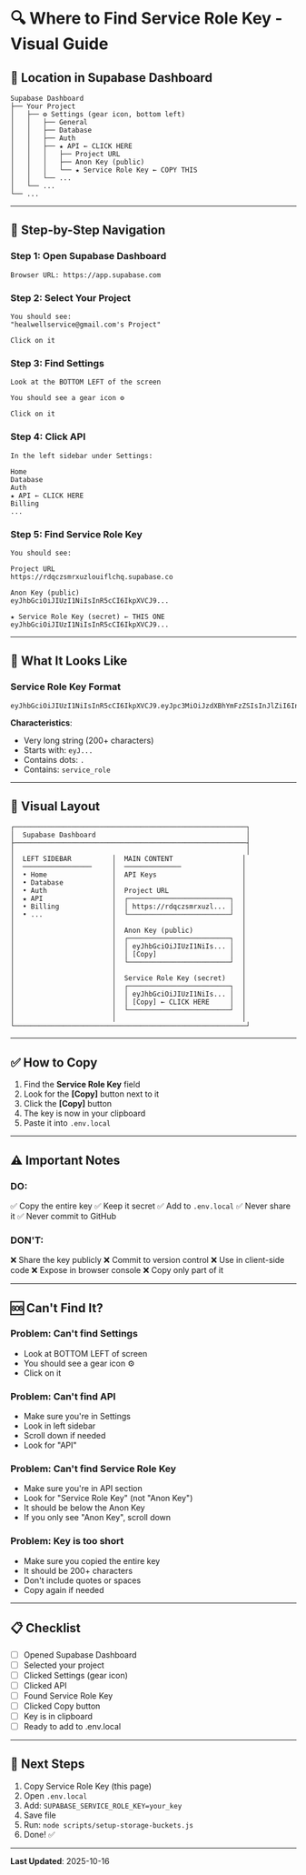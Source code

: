 # 🔍 Where to Find Service Role Key - Visual Guide

## 📍 Location in Supabase Dashboard

```
Supabase Dashboard
├── Your Project
│   ├── ⚙️ Settings (gear icon, bottom left)
│   │   ├── General
│   │   ├── Database
│   │   ├── Auth
│   │   ├── ★ API ← CLICK HERE
│   │   │   ├── Project URL
│   │   │   ├── Anon Key (public)
│   │   │   └── ★ Service Role Key ← COPY THIS
│   │   └── ...
│   └── ...
└── ...
```

---

## 🎯 Step-by-Step Navigation

### Step 1: Open Supabase Dashboard

```
Browser URL: https://app.supabase.com
```

### Step 2: Select Your Project

```
You should see:
"healwellservice@gmail.com's Project"

Click on it
```

### Step 3: Find Settings

```
Look at the BOTTOM LEFT of the screen

You should see a gear icon ⚙️

Click on it
```

### Step 4: Click API

```
In the left sidebar under Settings:

Home
Database
Auth
★ API ← CLICK HERE
Billing
...
```

### Step 5: Find Service Role Key

```
You should see:

Project URL
https://rdqczsmrxuzlouiflchq.supabase.co

Anon Key (public)
eyJhbGciOiJIUzI1NiIsInR5cCI6IkpXVCJ9...

★ Service Role Key (secret) ← THIS ONE
eyJhbGciOiJIUzI1NiIsInR5cCI6IkpXVCJ9...
```

---

## 🔑 What It Looks Like

### Service Role Key Format

```
eyJhbGciOiJIUzI1NiIsInR5cCI6IkpXVCJ9.eyJpc3MiOiJzdXBhYmFzZSIsInJlZiI6InJkcWN6c21yeHV6bG91aWZsY2hxIiwicm9sZSI6InNlcnZpY2Vfcm9sZSIsImlhdCI6MTc2MDU4MzA2MiwiZXhwIjoyMDc2MTU5MDYyfQ.HB3d0yPlPgpMdfflbZesMqfGyGj1cdr2T5uA5meUzBE
```

**Characteristics**:
- Very long string (200+ characters)
- Starts with: `eyJ...`
- Contains dots: `.`
- Contains: `service_role`

---

## 📸 Visual Layout

```
┌─────────────────────────────────────────────────────────┐
│  Supabase Dashboard                                     │
├─────────────────────────────────────────────────────────┤
│                                                         │
│  LEFT SIDEBAR          │  MAIN CONTENT                 │
│  ─────────────────     │  ──────────────               │
│  • Home                │  API Keys                     │
│  • Database            │                               │
│  • Auth                │  Project URL                  │
│  ★ API                 │  ┌─────────────────────────┐  │
│  • Billing             │  │ https://rdqczsmrxuzl... │  │
│  • ...                 │  └─────────────────────────┘  │
│                        │                               │
│                        │  Anon Key (public)            │
│                        │  ┌─────────────────────────┐  │
│                        │  │ eyJhbGciOiJIUzI1NiIs... │  │
│                        │  │ [Copy]                  │  │
│                        │  └─────────────────────────┘  │
│                        │                               │
│                        │  Service Role Key (secret)    │
│                        │  ┌─────────────────────────┐  │
│                        │  │ eyJhbGciOiJIUzI1NiIs... │  │
│                        │  │ [Copy] ← CLICK HERE     │  │
│                        │  └─────────────────────────┘  │
│                        │                               │
└─────────────────────────────────────────────────────────┘
```

---

## ✅ How to Copy

1. Find the **Service Role Key** field
2. Look for the **[Copy]** button next to it
3. Click the **[Copy]** button
4. The key is now in your clipboard
5. Paste it into `.env.local`

---

## ⚠️ Important Notes

### DO:
✅ Copy the entire key
✅ Keep it secret
✅ Add to `.env.local`
✅ Never share it
✅ Never commit to GitHub

### DON'T:
❌ Share the key publicly
❌ Commit to version control
❌ Use in client-side code
❌ Expose in browser console
❌ Copy only part of it

---

## 🆘 Can't Find It?

### Problem: Can't find Settings
- Look at BOTTOM LEFT of screen
- You should see a gear icon ⚙️
- Click on it

### Problem: Can't find API
- Make sure you're in Settings
- Look in left sidebar
- Scroll down if needed
- Look for "API"

### Problem: Can't find Service Role Key
- Make sure you're in API section
- Look for "Service Role Key" (not "Anon Key")
- It should be below the Anon Key
- If you only see "Anon Key", scroll down

### Problem: Key is too short
- Make sure you copied the entire key
- It should be 200+ characters
- Don't include quotes or spaces
- Copy again if needed

---

## 📋 Checklist

- [ ] Opened Supabase Dashboard
- [ ] Selected your project
- [ ] Clicked Settings (gear icon)
- [ ] Clicked API
- [ ] Found Service Role Key
- [ ] Clicked Copy button
- [ ] Key is in clipboard
- [ ] Ready to add to .env.local

---

## 🎯 Next Steps

1. Copy Service Role Key (this page)
2. Open `.env.local`
3. Add: `SUPABASE_SERVICE_ROLE_KEY=your_key`
4. Save file
5. Run: `node scripts/setup-storage-buckets.js`
6. Done! ✅

---

**Last Updated**: 2025-10-16


